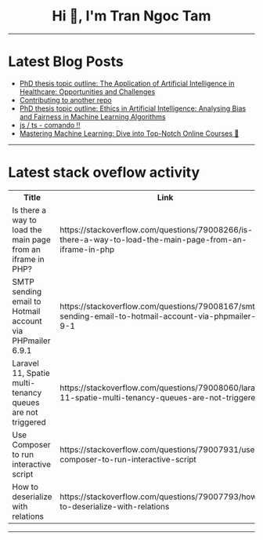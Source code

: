 <h1 align="center">Hi 👋, I'm Tran Ngoc Tam</h1>

---

# Latest Blog Posts 
<!-- BLOG-POST-LIST:START -->
- [PhD thesis topic outline: The Application of Artificial Intelligence in Healthcare: Opportunities and Challenges](https://dev.to/gracerosen/phd-thesis-topic-outline-the-application-of-artificial-intelligence-in-healthcare-opportunities-and-challenges-13eo)
- [Contributing to another repo](https://dev.to/sych_andrii/first-pull-requests-ever-4mhk)
- [PhD thesis topic outline: Ethics in Artificial Intelligence: Analysing Bias and Fairness in Machine Learning Algorithms](https://dev.to/gracerosen/phd-thesis-topic-outline-ethics-in-artificial-intelligence-analysing-bias-and-fairness-in-machine-learning-algorithms-1b1d)
- [js / ts - comando !!](https://dev.to/leonardominora/js-ts-comando--3188)
- [Mastering Machine Learning: Dive into Top-Notch Online Courses 🧠](https://dev.to/getvm/mastering-machine-learning-dive-into-top-notch-online-courses-4ka2)
<!-- BLOG-POST-LIST:END -->

---

# Latest stack oveflow activity
<table>
  <tr><th>Title</th><th>Link</th></tr>
  <!-- STACKOVERFLOW:START --><tr><td>Is there a way to load the main page from an iframe in PHP?</td><td>https://stackoverflow.com/questions/79008266/is-there-a-way-to-load-the-main-page-from-an-iframe-in-php</td></tr><tr><td>SMTP sending email to Hotmail account via PHPmailer 6.9.1</td><td>https://stackoverflow.com/questions/79008167/smtp-sending-email-to-hotmail-account-via-phpmailer-6-9-1</td></tr><tr><td>Laravel 11, Spatie multi-tenancy queues are not triggered</td><td>https://stackoverflow.com/questions/79008060/laravel-11-spatie-multi-tenancy-queues-are-not-triggered</td></tr><tr><td>Use Composer to run interactive script</td><td>https://stackoverflow.com/questions/79007931/use-composer-to-run-interactive-script</td></tr><tr><td>How to deserialize with relations</td><td>https://stackoverflow.com/questions/79007793/how-to-deserialize-with-relations</td></tr><!-- STACKOVERFLOW:END -->
</table>

---


